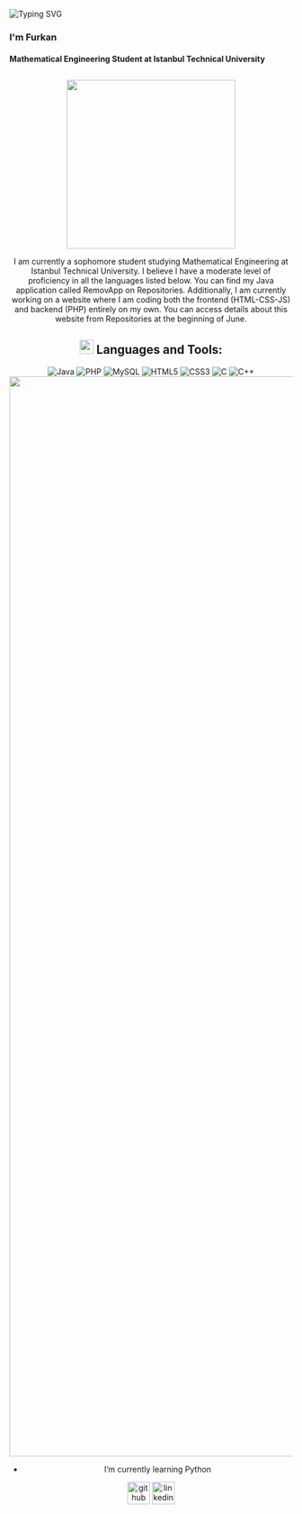 ![Typing SVG](https://readme-typing-svg.herokuapp.com?color=%CC00FF&lines=Welcome+to+My+GitHub%7C)
### I'm Furkan
#### Mathematical Engineering Student at Istanbul Technical University

<h2 align="center">
</h2> 
<div id="header" align="center">
<img src="https://cdn.dribbble.com/users/1162077/screenshots/3848914/programmer.gif" width="300"/>
  <br>
  
I am currently a sophomore student studying Mathematical Engineering at Istanbul Technical University. I believe I have a moderate level of proficiency in all the languages listed below. You can find my Java application called RemovApp on Repositories. Additionally, I am currently working on a website where I am coding both the frontend (HTML-CSS-JS) and backend (PHP) entirely on my own. You can access details about this website from Repositories at the beginning of June.

## <img src="https://media2.giphy.com/media/QssGEmpkyEOhBCb7e1/giphy.gif?cid=ecf05e47a0n3gi1bfqntqmob8g9aid1oyj2wr3ds3mg700bl&rid=giphy.gif" width ="25"><b> Languages and Tools:</b>
![Java](https://img.shields.io/badge/java-%23ED8B00.svg?style=for-the-badge&logo=openjdk&logoColor=white) ![PHP](https://img.shields.io/badge/php-%23777BB4.svg?style=for-the-badge&logo=php&logoColor=white) ![MySQL](https://img.shields.io/badge/mysql-%2300000f.svg?style=for-the-badge&logo=mysql&logoColor=white) ![HTML5](https://img.shields.io/badge/html5-%23E34F26.svg?style=for-the-badge&logo=html5&logoColor=white) ![CSS3](https://img.shields.io/badge/css3-%231572B6.svg?style=for-the-badge&logo=css3&logoColor=white) ![C](https://img.shields.io/badge/c-%2300599C.svg?style=for-the-badge&logo=c&logoColor=white) ![C++](https://img.shields.io/badge/c++-%2300599C.svg?style=for-the-badge&logo=c%2B%2B&logoColor=white)
<img src="https://www.animatedimages.org/data/media/562/animated-line-image-0184.gif" width="1920" />
- I’m currently learning Python


[<img src='https://cdn.jsdelivr.net/npm/simple-icons@3.0.1/icons/github.svg' alt='github' height='40'>](https://github.com/furkanatakul)  [<img src='https://cdn.jsdelivr.net/npm/simple-icons@3.0.1/icons/linkedin.svg' alt='linkedin' height='40'>](https://www.linkedin.com/in/furkanatakul/)  


</div>
